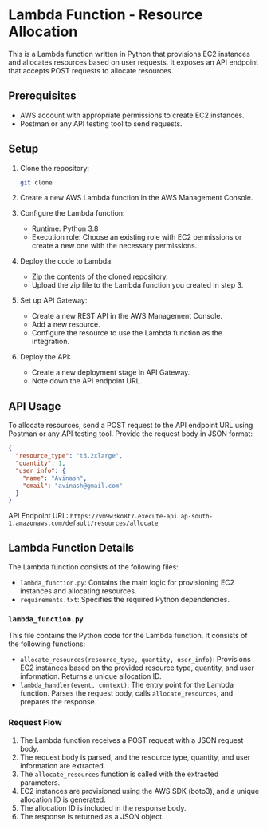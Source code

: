 # Lambda Function - Resource Allocation

This is a Lambda function written in Python that provisions EC2 instances and allocates resources based on user requests. It exposes an API endpoint that accepts POST requests to allocate resources.

## Prerequisites

- AWS account with appropriate permissions to create EC2 instances.
- Postman or any API testing tool to send requests.

## Setup

1. Clone the repository:

   ```bash
   git clone 
   ```

2. Create a new AWS Lambda function in the AWS Management Console.

3. Configure the Lambda function:
   - Runtime: Python 3.8
   - Execution role: Choose an existing role with EC2 permissions or create a new one with the necessary permissions.

4. Deploy the code to Lambda:
   - Zip the contents of the cloned repository.
   - Upload the zip file to the Lambda function you created in step 3.

5. Set up API Gateway:
   - Create a new REST API in the AWS Management Console.
   - Add a new resource.
   - Configure the resource to use the Lambda function as the integration.

6. Deploy the API:
   - Create a new deployment stage in API Gateway.
   - Note down the API endpoint URL.

## API Usage

To allocate resources, send a POST request to the API endpoint URL using Postman or any API testing tool. Provide the request body in JSON format:

```json
{
  "resource_type": "t3.2xlarge",
  "quantity": 1,
  "user_info": {
    "name": "Avinash",
    "email": "avinash@gmail.com"
  }
}
```

API Endpoint URL: `https://vm9w3ko8t7.execute-api.ap-south-1.amazonaws.com/default/resources/allocate`

## Lambda Function Details

The Lambda function consists of the following files:

- `lambda_function.py`: Contains the main logic for provisioning EC2 instances and allocating resources.
- `requirements.txt`: Specifies the required Python dependencies.

### `lambda_function.py`

This file contains the Python code for the Lambda function. It consists of the following functions:

- `allocate_resources(resource_type, quantity, user_info)`: Provisions EC2 instances based on the provided resource type, quantity, and user information. Returns a unique allocation ID.
- `lambda_handler(event, context)`: The entry point for the Lambda function. Parses the request body, calls `allocate_resources`, and prepares the response.

### Request Flow

1. The Lambda function receives a POST request with a JSON request body.
2. The request body is parsed, and the resource type, quantity, and user information are extracted.
3. The `allocate_resources` function is called with the extracted parameters.
4. EC2 instances are provisioned using the AWS SDK (boto3), and a unique allocation ID is generated.
5. The allocation ID is included in the response body.
6. The response is returned as a JSON object.

